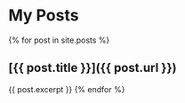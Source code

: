 ---
---
# My Posts 

{% for post in site.posts %}
## [{{ post.title }}]({{ post.url }})
{{ post.excerpt }}
{% endfor %} 